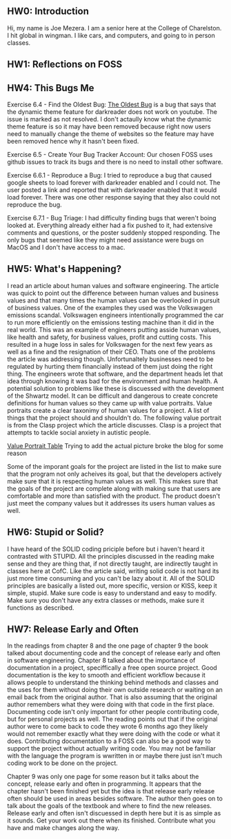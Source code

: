 ## HW0: Introduction
Hi, my name is Joe Mezera. I am a senior here at the College of Charelston. I hit global in wingman. I like cars, and computers, and going to in person classes.

## HW1: Reflections on FOSS

## HW4: This Bugs Me
Exercise 6.4 - Find the Oldest Bug:
[The Oldest Bug](https://github.com/darkreader/darkreader/issues/489) is a bug that says that the dynamic theme feature for darkreader does not work on youtube. The issue is marked as not resolved. I don't actaully know what the dynamic theme feature is so it may have been removed because right now users need to manually change the theme of websites so the feature may have been removed hence why it hasn't been fixed. 

Exercise 6.5 - Create Your Bug Tracker Account:
Our chosen FOSS uses github issues to track its bugs and there is no need to install other software. 

Exercise 6.6.1 - Reproduce a Bug:
I tried to reproduce a bug that caused google sheets to load forever with darkreader enabled and I could not. The user posted a link and reported that with darkreader enabled that it would load forever. There was one other response saying that they also could not reproduce the bug. 

Exercise 6.7.1 - Bug Triage:
I had difficulty finding bugs that weren't boing looked at. Everything already either had a fix pushed to it, had extensive comments and questions, or the poster suddenly stopped responding. The only bugs that seemed like they might need assistance were bugs on MacOS and I don't have access to a mac. 

## HW5: What's Happening?
I read an article about human values and software engineering. The article was quick to point out the difference between human values and business values and that many times the human values can be overlooked in pursuit of business values. One of the examples they used was the Volkswagen emissions scandal. Volkswagen engineers intentionally programmed the car to run more efficiently on the emissions testing machine than it did in the real world. This was an example of engineers putting asside human values, like health and safety, for business values, profit and cutting costs. This resulted in a huge loss in sales for Volkswagen for the next few years as well as a fine and the resignation of their CEO. Thats one of the problems the article was addressing though. Unfortunaltely businesses need to be regulated by hurting them financially instead of them just doing the right thing. The engineers wrote that software, and the department heads let that idea through knowing it was bad for the environment and human health. A potential solution to problems like these is discuessed with the development of the Shwartz model. It can be difficult and dangerous to create concrete definitions for human values so they came up with value portraits. Value portraits create a clear taxonimy of human values for a project. A list of things that the project should and shouldn't do. The following value portrait is from the Clasp project which the article discusses. Clasp is a project that attempts to tackle social anxiety in autistic people.

[Value Portrait Table](https://drive.google.com/drive/u/0/folders/1fccaM49tOoawLg2x9pxC_LGj83MtpGPr)
Trying to add the actual picture broke the blog for some reason

Some of the imporant goals for the project are listed in the list to make sure that the program not only acheives its goal, but that the developers actively make sure that it is respecting human values as well. This makes sure that the goals of the project are complete along with making sure that users are comfortable and more than satisfied with the product. The product doesn't just meet the company values but it addresses its users human values as well. 

## HW6: Stupid or Solid?
I have heard of the SOLID coding priciple before but i haven't heard it contrasted with STUPID. All the principles discussed in the reading make sense and they are thing that, if not directly taught, are indirectly taught in classes here at CofC. Like the article said, writing solid code is not hard its just more time consuming and you can't be lazy about it. All of the SOLID principles are basically a listed out, more specific, version or KISS, keep it simple, stupid. Make sure code is easy to understand and easy to modify. Make sure you don't have any extra classes or methods, make sure it functions as described. 

## HW7: Release Early and Often
In the readings from chapter 8 and the one page of chapter 9 the book talked about documenting code and the concept of release early and often in software engineering. Chapter 8 talked about the importance of documentation in a project, speciffically a free open source project. Good documentation is the key to smooth and efficient workflow because it allows people to understand the thinking behind methods and classes and the uses for them without doing their own outside research or waiting on an email back from the original author. That is also assuming that the original author remembers what they were doing with that code in the first place. Documenting code isn't only important for other people contributing code, but for personal projects as well. The reading points out that if the original author were to come back to code they wrote 6 months ago they likely would not remember exactly what they were doing with the code or what it does. Contributing documentation to a FOSS can also be a good way to support the project without actually writing code. You may not be familiar with the language the program is wwritten in or maybe there just isn't much coding work to be done on the project.

Chapter 9 was only one page for some reason but it talks about the concept, release early and often in programming. It appears that the chapter hasn't been finished yet but the idea is that release early release often should be used in areas besides software. The author then goes on to talk about the goals of the textbook and where to find the new releases. Release early and often isn't discuessed in depth here but it is as simple as it sounds. Get your work out there when its finished. Contribute what you have and make changes along the way. 

